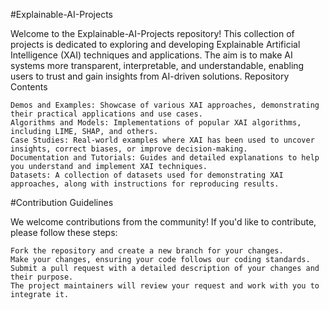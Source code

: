 #Explainable-AI-Projects

Welcome to the Explainable-AI-Projects repository! This collection of projects is dedicated to exploring and developing Explainable Artificial Intelligence (XAI) techniques and applications. The aim is to make AI systems more transparent, interpretable, and understandable, enabling users to trust and gain insights from AI-driven solutions.
Repository Contents

    Demos and Examples: Showcase of various XAI approaches, demonstrating their practical applications and use cases.
    Algorithms and Models: Implementations of popular XAI algorithms, including LIME, SHAP, and others.
    Case Studies: Real-world examples where XAI has been used to uncover insights, correct biases, or improve decision-making.
    Documentation and Tutorials: Guides and detailed explanations to help you understand and implement XAI techniques.
    Datasets: A collection of datasets used for demonstrating XAI approaches, along with instructions for reproducing results.

#Contribution Guidelines

We welcome contributions from the community! If you'd like to contribute, please follow these steps:

    Fork the repository and create a new branch for your changes.
    Make your changes, ensuring your code follows our coding standards.
    Submit a pull request with a detailed description of your changes and their purpose.
    The project maintainers will review your request and work with you to integrate it.
